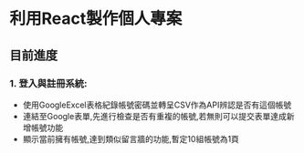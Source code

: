 # 利用React製作個人專案
## 目前進度
### 1. 登入與註冊系統:
-  使用GoogleExcel表格紀錄帳號密碼並轉呈CSV作為API辨認是否有這個帳號
-  連結至Google表單,先進行檢查是否有重複的帳號,若無則可以提交表單達成新增帳號功能
-  顯示當前擁有帳號,達到類似留言牆的功能,暫定10組帳號為1頁
